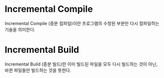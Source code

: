 # Incremental Compile 
Incremental Compile (증분 컴파일)이란 프로그램의 수정된 부분만 다시 컴파일하는 기술을 의미한다.

# Incremental Build
Incremental Build (증분 빌드)란 이미 빌드된 파일을 모두 다시 빌드하는 것이 아닌, 바뀐 파일들만 빌드하는 것을 뜻한다.